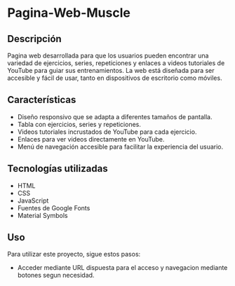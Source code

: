 # Pagina-Web-Muscle
## Descripción
Pagina web desarrollada para que los usuarios pueden encontrar una variedad de ejercicios, series, repeticiones y enlaces a videos tutoriales de YouTube para guiar sus entrenamientos. La web está diseñada para ser accesible y fácil de usar, tanto en dispositivos de escritorio como móviles.

## Características

- Diseño responsivo que se adapta a diferentes tamaños de pantalla.
- Tabla con ejercicios, series y repeticiones.
- Videos tutoriales incrustados de YouTube para cada ejercicio.
- Enlaces para ver videos directamente en YouTube.
- Menú de navegación accesible para facilitar la experiencia del usuario.

## Tecnologías utilizadas

- HTML
- CSS
- JavaScript
- Fuentes de Google Fonts
- Material Symbols

## Uso

Para utilizar este proyecto, sigue estos pasos:
- Acceder mediante URL dispuesta para el acceso y navegacion mediante botones segun necesidad.
